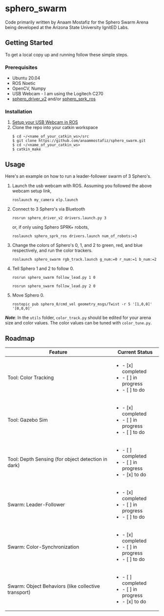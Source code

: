 # sphero_swarm
Code primarily written by Anaam Mostafiz for the Sphero Swarm Arena being developed at the Arizona State University IgnitED Labs. 

<!-- GETTING STARTED -->
## Getting Started
   
To get a local copy up and running follow these simple steps.

### Prerequisites

- Ubuntu 20.04
- ROS Noetic
- OpenCV, Numpy
- USB Webcam - I am using the Logitech C270
- [sphero_driver_v2](https://github.com/larics/sphero_robot/tree/master/sphero_driver_v2) and/or [sphero_sprk_ros](https://github.com/antonellabarisic/sphero_sprk_ros/tree/noetic-devel)

### Installation

1. [Setup your USB Webcam in ROS](https://msadowski.github.io/ros-web-tutorial-pt2-cameras/)
2. Clone the repo into your catkin workspace
   ```shell script
   $ cd ~/<name_of_your_catkin_ws>/src
   $ git clone https://github.com/anaammostafiz/sphero_swarm.git
   $ cd ~/<name_of_your_catkin_ws>
   $ catkin_make
   ```

<!-- USAGE EXAMPLES -->
## Usage

Here's an example on how to run a leader-follower swarm of 3 Sphero's.

1. Launch the usb webcam with ROS. Assuming you followed the above webcam setup link,
   ```
   roslaunch my_camera elp.launch
   ```
2. Connect to 3 Sphero's via Bluetooth
   ```
   rosrun sphero_driver_v2 drivers.launch.py 3
   ```
   or, if only using Sphero SPRK+ robots,
   ```
   roslaunch sphero_sprk_ros drivers.launch num_of_robots:=3
   ```
3. Change the colors of Sphero's 0, 1, and 2 to green, red, and blue respectively, and run the color trackers. 
   ```
   roslaunch sphero_swarm rgb_track.launch g_num:=0 r_num:=1 b_num:=2
   ```
4. Tell Sphero 1 and 2 to follow 0.
   ```
   rosrun sphero_swarm follow_lead.py 1 0
   ```
   ```
   rosrun sphero_swarm follow_lead.py 2 0
   ```
5. Move Sphero 0.
   ```
   rostopic pub sphero_0/cmd_vel geometry_msgs/Twist -r 5 '[1,0,0]' '[0,0,0]' 
   ```
***Note***: In the ```utils``` folder, ```color_track.py``` should be edited for your arena size and color values. The color values can be tuned with ```color_tune.py```.

<!-- ROADMAP -->
## Roadmap

| Feature    | Current Status |
|------------|----------------|
|Tool: Color Tracking| <ul><li>- [x] completed</li><li>- [ ] in progress</li><li>- [ ] to do</li></ul>
|Tool: Gazebo Sim| <ul><li>- [x] completed</li><li>- [ ] in progress</li><li>- [ ] to do</li></ul>
|Tool: Depth Sensing (for object detection in dark)| <ul><li>- [ ] completed</li><li>- [ ] in progress</li><li>- [x] to do</li></ul>
|Swarm: Leader-Follower| <ul><li>- [x] completed</li><li>- [ ] in progress</li><li>- [ ] to do</li></ul>
|Swarm: Color-Synchronization| <ul><li>- [x] completed</li><li>- [ ] in progress</li><li>- [ ] to do</li></ul>
|Swarm: Object Behaviors (like collective transport)| <ul><li>- [ ] completed</li><li>- [ ] in progress</li><li>- [x] to do</li></ul>


